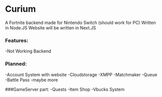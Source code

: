 # Curium
A Fortnite backend made for Nintendo Switch (should work for PC)
Written in Node.JS
Website will be written in Next.JS

### Features:
-Not Working Backend


### Planned:
-Account System with website
-Cloudstorage
-XMPP
-Matchmaker
-Queue
-Battle Pass
-maybe more

###GameServer part:
-Quests
-Item Shop
-Vbucks System
